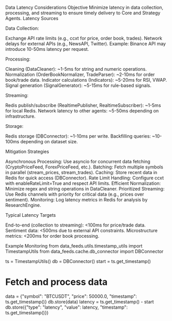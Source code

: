 Data Latency Considerations
Objective
Minimize latency in data collection, processing, and streaming to ensure timely delivery to Core and Strategy Agents.
Latency Sources

Data Collection:

Exchange API rate limits (e.g., ccxt for price, order book, trades).
Network delays for external APIs (e.g., NewsAPI, Twitter).
Example: Binance API may introduce 10-50ms latency per request.


Processing:

Cleaning (DataCleaner): ~1-5ms for string and numeric operations.
Normalization (OrderBookNormalizer, TradeParser): ~2-10ms for order book/trade data.
Indicator calculations (Indicators): ~5-20ms for RSI, VWAP.
Signal generation (SignalGenerator): ~5-15ms for rule-based signals.


Streaming:

Redis publish/subscribe (RealtimePublisher, RealtimeSubscriber): ~1-5ms for local Redis.
Network latency to other agents: ~5-50ms depending on infrastructure.


Storage:

Redis storage (DBConnector): ~1-10ms per write.
Backfilling queries: ~10-100ms depending on dataset size.



Mitigation Strategies

Asynchronous Processing: Use asyncio for concurrent data fetching (CryptoPriceFeed, ForexPriceFeed, etc.).
Batching: Fetch multiple symbols in parallel (stream_prices, stream_trades).
Caching: Store recent data in Redis for quick access (DBConnector).
Rate Limit Handling: Configure ccxt with enableRateLimit=True and respect API limits.
Efficient Normalization: Minimize regex and string operations in DataCleaner.
Prioritized Streaming: Use Redis channels with priority for critical data (e.g., prices over sentiment).
Monitoring: Log latency metrics in Redis for analysis by ResearchEngine.

Typical Latency Targets

End-to-end (collection to streaming): <100ms for price/trade data.
Sentiment data: <500ms due to external API constraints.
Microstructure metrics: <200ms for order book processing.

Example Monitoring
from data_feeds.utils.timestamp_utils import TimestampUtils
from data_feeds.cache.db_connector import DBConnector

ts = TimestampUtils()
db = DBConnector()
start = ts.get_timestamp()
# Fetch and process data
data = {"symbol": "BTCUSDT", "price": 50000.0, "timestamp": ts.get_timestamp()}
db.store(data)
latency = ts.get_timestamp() - start
db.store({"type": "latency", "value": latency, "timestamp": ts.get_timestamp()})
